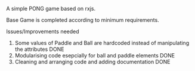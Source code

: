 A simple PONG game based on rxjs.

Base Game is completed according to minimum requirements.

Issues/Improvements needed

1) Some values of Paddle and Ball are hardcoded instead of manipulating the attributes DONE
2) Modularising code esepcially for ball and paddle elements DONE
3) Cleaning and arranging code and adding documentation DONE

